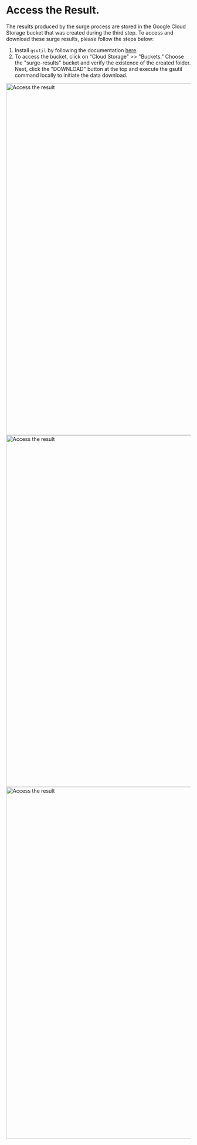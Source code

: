 # Access the Result.

The results produced by the surge process are stored in the Google Cloud Storage bucket that was created during the third step. To access and download these surge results, please follow the steps below:

1. Install `gsutil` by following the documentation [here](https://cloud.google.com/storage/docs/gsutil_install).
2. To access the bucket, click on "Cloud Storage" >> "Buckets." Choose the "surge-results" bucket and verify the existence of the created folder. Next, click the "DOWNLOAD" button at the top and execute the gsutil command locally to initiate the data download.

<img  src="/public/gke/access-result.1.png" alt="Access the result" style="width: 100vw">
<img  src="/public/gke/access-result.2.png" alt="Access the result" style="width: 100vw">
<img  src="/public/gke/access-result.3.png" alt="Access the result" style="width: 100vw">

